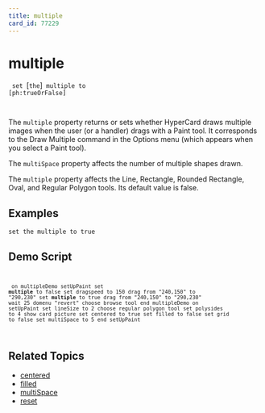 ```yaml
---
title: multiple
card_id: 77229
---
```


# multiple

<code> set </code>[<code>the</code>]<code> multiple to [ph:trueOrFalse]

</code>The <code>multiple</code> property returns or sets whether HyperCard draws multiple images when the user (or a handler) drags with a Paint tool. It corresponds to the Draw Multiple command in the Options menu (which appears when you select a Paint tool).  

The <code>multiSpace</code> property affects the number of multiple shapes drawn. 

 The <code>multiple</code> property affects the Line, Rectangle, Rounded Rectangle, Oval, and Regular Polygon tools. Its default value is false. 


## Examples

```
set the multiple to true
```

## Demo Script

<code><pre>
<code><pre>
on multipleDemo
 setUpPaint
 set <b>multiple</b> to false
 set dragspeed to 150
 drag from "240,150" to "290,230"
 set <b>multiple</b> to true
 drag from "240,150" to "290,230"
 wait 25
 domenu "revert"
 choose browse tool
end multipleDemo
on setUpPaint
 set lineSize to 2
 choose regular polygon tool
 set polysides to 4
 show card picture
 set centered to true
 set filled to false
 set grid to false
 set multiSpace to 5
end setUpPaint
</pre></code>
</pre></code>

## Related Topics

* [centered](/HyperTalkReference/properties/centered)
* [filled](/HyperTalkReference/properties/filled)
* [multiSpace](/HyperTalkReference/properties/multiSpace)
* [reset](/HyperTalkReference/commands/reset)
